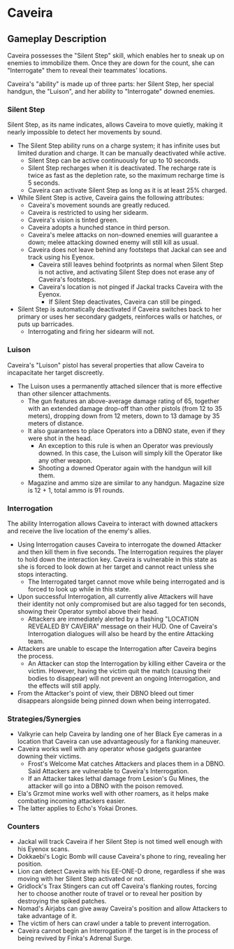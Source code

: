 # Caveira

## Gameplay Description

Caveira possesses the "Silent Step" skill, which enables her to sneak up on enemies to immobilize them. Once they are down for the count, she can "Interrogate" them to reveal their teammates' locations.

Caveira's "ability" is made up of three parts: her Silent Step, her special handgun, the "Luison", and her ability to "Interrogate" downed enemies.

### Silent Step

Silent Step, as its name indicates, allows Caveira to move quietly, making it nearly impossible to detect her movements by sound.

- The Silent Step ability runs on a charge system; it has infinite uses but limited duration and charge. It can be manually deactivated while active.
  - Silent Step can be active continuously for up to 10 seconds.
  - Silent Step recharges when it is deactivated. The recharge rate is twice as fast as the depletion rate, so the maximum recharge time is 5 seconds.
  - Caveira can activate Silent Step as long as it is at least 25% charged.
- While Silent Step is active, Caveira gains the following attributes:
  - Caveira's movement sounds are greatly reduced.
  - Caveira is restricted to using her sidearm.
  - Caveira's vision is tinted green.
  - Caveira adopts a hunched stance in third person.
  - Caveira's melee attacks on non-downed enemies will guarantee a down; melee attacking downed enemy will still kill as usual.
  - Caveira does not leave behind any footsteps that Jackal can see and track using his Eyenox.
    - Caveira still leaves behind footprints as normal when Silent Step is not active, and activating Silent Step does not erase any of Caveira's footsteps.
    - Caveira's location is not pinged if Jackal tracks Caveira with the Eyenox.
      - If Silent Step deactivates, Caveira can still be pinged.
- Silent Step is automatically deactivated if Caveira switches back to her primary or uses her secondary gadgets, reinforces walls or hatches, or puts up barricades.
  - Interrogating and firing her sidearm will not.

### Luison

Caveira's "Luison" pistol has several properties that allow Caveira to incapacitate her target discreetly.

- The Luison uses a permanently attached silencer that is more effective than other silencer attachments.
  - The gun features an above-average damage rating of 65, together with an extended damage drop-off than other pistols (from 12 to 35 meters), dropping down from 12 meters, down to 13 damage by 35 meters of distance.
  - It also guarantees to place Operators into a DBNO state, even if they were shot in the head.
    - An exception to this rule is when an Operator was previously downed. In this case, the Luison will simply kill the Operator like any other weapon.
    - Shooting a downed Operator again with the handgun will kill them.
  - Magazine and ammo size are similar to any handgun. Magazine size is 12 + 1, total ammo is 91 rounds.

### Interrogation

The ability Interrogation allows Caveira to interact with downed attackers and receive the live location of the enemy's allies.

- Using Interrogation causes Caveira to interrogate the downed Attacker and then kill them in five seconds. The Interrogation requires the player to hold down the interaction key. Caveira is vulnerable in this state as she is forced to look down at her target and cannot react unless she stops interacting.
  - The Interrogated target cannot move while being interrogated and is forced to look up while in this state.
- Upon successful Interrogation, all currently alive Attackers will have their identity not only compromised but are also tagged for ten seconds, showing their Operator symbol above their head.
  - Attackers are immediately alerted by a flashing "LOCATION REVEALED BY CAVEIRA" message on their HUD. One of Caveira's Interrogation dialogues will also be heard by the entire Attacking team.
- Attackers are unable to escape the Interrogation after Caveira begins the process.
  - An Attacker can stop the Interrogation by killing either Caveira or the victim. However, having the victim quit the match (causing their bodies to disappear) will not prevent an ongoing Interrogation, and the effects will still apply.
- From the Attacker's point of view, their DBNO bleed out timer disappears alongside being pinned down when being interrogated.

### Strategies/Synergies

- Valkyrie can help Caveira by landing one of her Black Eye cameras in a location that Caveira can use advantageously for a flanking maneuver.
- Caveira works well with any operator whose gadgets guarantee downing their victims.
  - Frost's Welcome Mat catches Attackers and places them in a DBNO. Said Attackers are vulnerable to Caveira's Interrogation.
  - If an Attacker takes lethal damage from Lesion's Gu Mines, the attacker will go into a DBNO with the poison removed.
- Ela's Grzmot mine works well with other roamers, as it helps make combating incoming attackers easier.
- The latter applies to Echo's Yokai Drones.

### Counters

- Jackal will track Caveira if her Silent Step is not timed well enough with his Eyenox scans.
- Dokkaebi's Logic Bomb will cause Caveira's phone to ring, revealing her position.
- Lion can detect Caveira with his EE-ONE-D drone, regardless if she was moving with her Silent Step activated or not.
- Gridlock's Trax Stingers can cut off Caveira's flanking routes, forcing her to choose another route of travel or to reveal her position by destroying the spiked patches.
- Nomad's Airjabs can give away Caveira's position and allow Attackers to take advantage of it.
- The victim of hers can crawl under a table to prevent interrogation.
- Caveira cannot begin an Interrogation if the target is in the process of being revived by Finka's Adrenal Surge.
